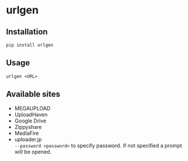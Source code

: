 # urlgen

## Installation
```
pip install urlgen
```

## Usage
```
urlgen <URL>
```

## Available sites
- MEGAUPLOAD
- UploadHaven
- Google Drive
- Zippyshare
- MediaFire
- uploader.jp  
    `--password <password>` to specify password.
    If not specified a prompt will be opened.
